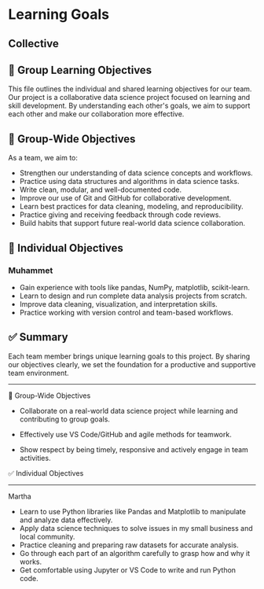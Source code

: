 # Learning Goals

## Collective

## 🧠 Group Learning Objectives

This file outlines the individual and shared learning objectives for our team.
Our project is a collaborative data science project focused on learning and
skill development. By understanding each other's goals, we aim to support each
other and make our collaboration more effective.

## 🌟 Group-Wide Objectives

As a team, we aim to:

- Strengthen our understanding of data science concepts and workflows.
- Practice using data structures and algorithms in data science tasks.
- Write clean, modular, and well-documented code.
- Improve our use of Git and GitHub for collaborative development.
- Learn best practices for data cleaning, modeling, and reproducibility.
- Practice giving and receiving feedback through code reviews.
- Build habits that support future real-world data science collaboration.

## 👤 Individual Objectives

### Muhammet

- Gain experience with tools like pandas, NumPy, matplotlib, scikit-learn.
- Learn to design and run complete data analysis projects from scratch.
- Improve data cleaning, visualization, and interpretation skills.
- Practice working with version control and team-based workflows.

## ✅ Summary

Each team member brings unique learning goals to this project. By sharing our
objectives clearly, we set the foundation for a productive and supportive team
environment.
_______________________________________________________________________
🌟 Group-Wide Objectives

- Collaborate on a real-world data science project while learning and
contributing to group goals.

- Effectively use VS Code/GitHub and agile methods for teamwork.

- Show respect by being timely, responsive and actively engage in team activities.

✅ Individual Objectives
_______________________________________________________________________

Martha

- Learn to use Python libraries like Pandas and Matplotlib to
manipulate and analyze data effectively.
- Apply data science techniques to solve issues in my small business and local community.
- Practice cleaning and preparing raw datasets for accurate analysis.
- Go through each part of an algorithm carefully to grasp how and why it works.
- Get comfortable using Jupyter or VS Code to write and run Python code.
